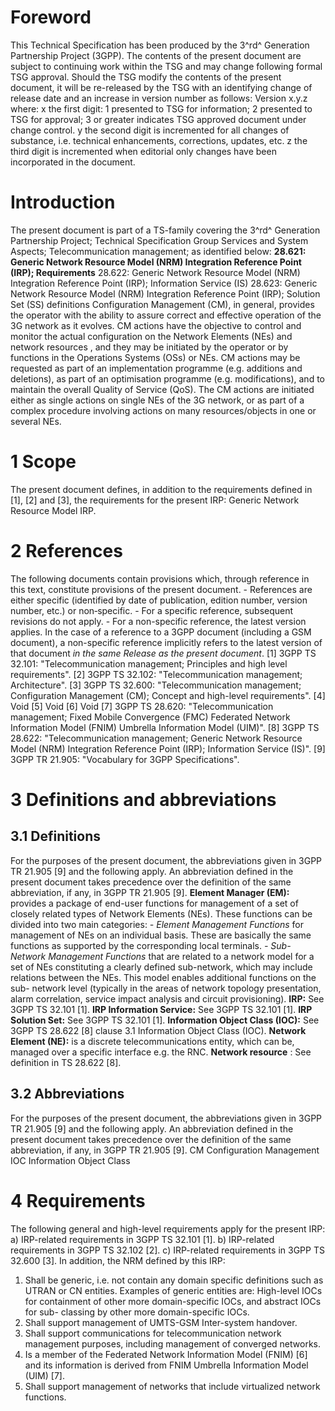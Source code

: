 # Foreword
This Technical Specification has been produced by the 3^rd^ Generation
Partnership Project (3GPP).
The contents of the present document are subject to continuing work within the
TSG and may change following formal TSG approval. Should the TSG modify the
contents of the present document, it will be re-released by the TSG with an
identifying change of release date and an increase in version number as
follows:
Version x.y.z
where:
x the first digit:
1 presented to TSG for information;
2 presented to TSG for approval;
3 or greater indicates TSG approved document under change control.
y the second digit is incremented for all changes of substance, i.e. technical
enhancements, corrections, updates, etc.
z the third digit is incremented when editorial only changes have been
incorporated in the document.
# Introduction
The present document is part of a TS-family covering the 3^rd^ Generation
Partnership Project; Technical Specification Group Services and System
Aspects; Telecommunication management; as identified below:
**28.621: Generic Network Resource Model (NRM) Integration Reference Point
(IRP); Requirements**
28.622: Generic Network Resource Model (NRM) Integration Reference Point
(IRP); Information Service (IS)
28.623: Generic Network Resource Model (NRM) Integration Reference Point
(IRP); Solution Set (SS) definitions
Configuration Management (CM), in general, provides the operator with the
ability to assure correct and effective operation of the 3G network as it
evolves. CM actions have the objective to control and monitor the actual
configuration on the Network Elements (NEs) and network resources , and they
may be initiated by the operator or by functions in the Operations Systems
(OSs) or NEs.
CM actions may be requested as part of an implementation programme (e.g.
additions and deletions), as part of an optimisation programme (e.g.
modifications), and to maintain the overall Quality of Service (QoS). The CM
actions are initiated either as single actions on single NEs of the 3G
network, or as part of a complex procedure involving actions on many
resources/objects in one or several NEs.
# 1 Scope
The present document defines, in addition to the requirements defined in [1],
[2] and [3], the requirements for the present IRP: Generic Network Resource
Model IRP.
# 2 References
The following documents contain provisions which, through reference in this
text, constitute provisions of the present document.
\- References are either specific (identified by date of publication, edition
number, version number, etc.) or non‑specific.
\- For a specific reference, subsequent revisions do not apply.
\- For a non-specific reference, the latest version applies. In the case of a
reference to a 3GPP document (including a GSM document), a non-specific
reference implicitly refers to the latest version of that document _in the
same Release as the present document_.
[1] 3GPP TS 32.101: \"Telecommunication management; Principles and high level
requirements\".
[2] 3GPP TS 32.102: \"Telecommunication management; Architecture\".
[3] 3GPP TS 32.600: \"Telecommunication management; Configuration Management
(CM); Concept and high-level requirements\".
[4] Void
[5] Void
[6] Void
[7] 3GPP TS 28.620: \"Telecommunication management; Fixed Mobile Convergence
(FMC) Federated Network Information Model (FNIM) Umbrella Information Model
(UIM)\".
[8] 3GPP TS 28.622: \"Telecommunication management; Generic Network Resource
Model (NRM) Integration Reference Point (IRP); Information Service (IS)\".
[9] 3GPP TR 21.905: \"Vocabulary for 3GPP Specifications\".
# 3 Definitions and abbreviations
## 3.1 Definitions
For the purposes of the present document, the abbreviations given in 3GPP TR
21.905 [9] and the following apply. An abbreviation defined in the present
document takes precedence over the definition of the same abbreviation, if
any, in 3GPP TR 21.905 [9].
**Element Manager (EM):** provides a package of end-user functions for
management of a set of closely related types of Network Elements (NEs). These
functions can be divided into two main categories:
_\- Element Management Functions_ for management of NEs on an individual
basis. These are basically the same functions as supported by the
corresponding local terminals.
_\- Sub-Network Management Functions_ that are related to a network model for
a set of NEs constituting a clearly defined sub-network, which may include
relations between the NEs. This model enables additional functions on the sub-
network level (typically in the areas of network topology presentation, alarm
correlation, service impact analysis and circuit provisioning).
**IRP:** See 3GPP TS 32.101 [1].
**IRP Information Service:** See 3GPP TS 32.101 [1].
**IRP Solution Set:** See 3GPP TS 32.101 [1].
**Information Object Class (IOC):** See 3GPP TS 28.622 [8] clause 3.1
Information Object Class (IOC).
**Network Element (NE):** is a discrete telecommunications entity, which can
be, managed over a specific interface e.g. the RNC.
**Network resource** : See definition in TS 28.622 [8].
## 3.2 Abbreviations
For the purposes of the present document, the abbreviations given in 3GPP TR
21.905 [9] and the following apply. An abbreviation defined in the present
document takes precedence over the definition of the same abbreviation, if
any, in 3GPP TR 21.905 [9].
CM Configuration Management
IOC Information Object Class
# 4 Requirements
The following general and high-level requirements apply for the present IRP:
a) IRP-related requirements in 3GPP TS 32.101 [1].
b) IRP-related requirements in 3GPP TS 32.102 [2].
c) IRP-related requirements in 3GPP TS 32.600 [3].
In addition, the NRM defined by this IRP:
1) Shall be generic, i.e. not contain any domain specific definitions such as
UTRAN or CN entities. Examples of generic entities are: High-level IOCs for
containment of other more domain-specific IOCs, and abstract IOCs for sub-
classing by other more domain-specific IOCs.
2) Shall support management of UMTS-GSM Inter-system handover.
3) Shall support communications for telecommunication network management
purposes, including management of converged networks.
4) Is a member of the Federated Network Information Model (FNIM) [6] and its
information is derived from FNIM Umbrella Information Model (UIM) [7].
5) Shall support management of networks that include virtualized network
functions.
#
